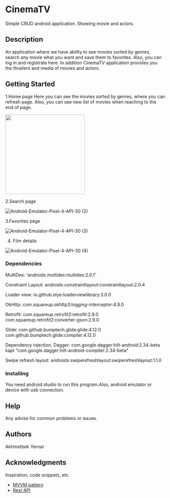 # CinemaTV

Simple CRUD android application. Showing movie and actors.

## Description

An application where we have ability to see movies sorted by genres, search any movie what you want and save them to favorites. Also, you can log in and registrate here. In addition CinemaTV application provides you the thrailers and media of movies and actors.

## Getting Started

1.Home page
Here you can see the movies sorted by genres, where you can refresh page. Also, you can see new list of movies when reaching to the end of page.

<img src="https://user-images.githubusercontent.com/63552682/128704036-ae5f2c41-a90e-4a54-a9a7-62dd43154977.gif" width="250">

2.Search page

![Android-Emulator-Pixel-4-API-30 (2)](https://user-images.githubusercontent.com/63552682/128807406-b3aac4d0-6579-4211-8954-b6579d66ef52.gif)

3.Favorites page

![Android-Emulator-Pixel-4-API-30 (3)](https://user-images.githubusercontent.com/63552682/128811145-c10122c1-c681-4c08-a81e-f8a9126eabd2.gif)

4. Film details

![Android-Emulator-Pixel-4-API-30 (4)](https://user-images.githubusercontent.com/63552682/128814219-e08861c0-299e-4b65-9970-0c20f8b7d180.gif)


### Dependencies
MultiDex: 'androidx.multidex:multidex:2.0.1'

Constraint Layout: androidx.constraintlayout:constraintlayout:2.0.4

Loader view: io.github.elye:loaderviewlibrary:3.0.0

OkHttp: com.squareup.okhttp3:logging-interceptor:4.9.0

Retrofit: com.squareup.retrofit2:retrofit:2.9.0 
         com.squareup.retrofit2:converter-gson:2.9.0
         
Glide: com.github.bumptech.glide:glide:4.12.0
      com.github.bumptech.glide:compiler:4.12.0
      
Dependency injection, Dagger: com.google.dagger:hilt-android:2.34-beta
                              kapt "com.google.dagger:hilt-android-compiler:2.34-beta"
                              
Swipe refresh layout: androidx.swiperefreshlayout:swiperefreshlayout:1.1.0                              


### Installing

You need android studio to run this program.Also, android emulator or device with usb connection.

## Help

Any advise for common problems or issues.

## Authors

Akhmetbek Yernar


## Acknowledgments

Inspiration, code snippets, etc.
* [MVVM pattern](https://developer.android.com/jetpack/guide?gclid=CjwKCAjwpMOIBhBAEiwAy5M6YKQEZH1f_Ygq6RR1lIkasck9bYtZ9IAwNsk74pj7EVUJIGM3_SfBKRoC6V0QAvD_BwE&gclsrc=aw.ds)
* [Rest API](https://searchapparchitecture.techtarget.com/definition/RESTful-API)
